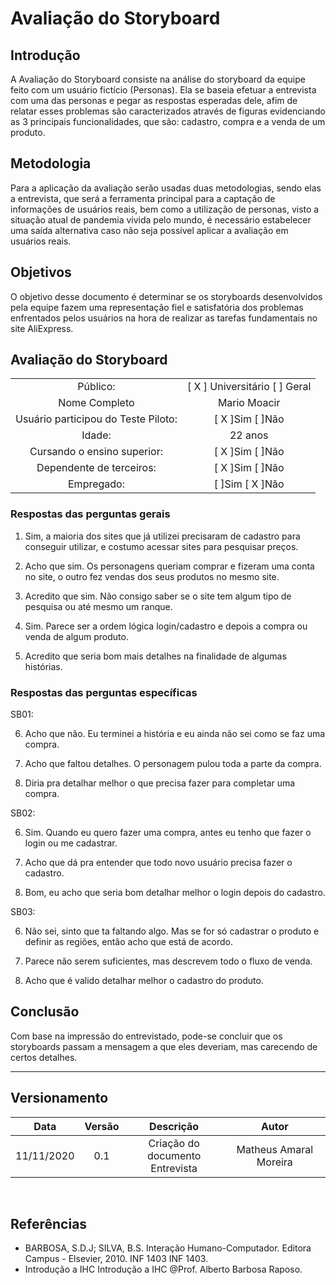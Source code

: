 # Avaliação do Storyboard

## Introdução
A Avaliação do Storyboard consiste na análise do storyboard da equipe feito com um usuário fictício (Personas). Ela se baseia efetuar a entrevista com uma das personas e pegar as respostas esperadas dele, afim de relatar esses problemas são caracterizados através de figuras evidenciando as 3 principais funcionalidades, que são: cadastro, compra e a venda de um produto. 

## Metodologia
Para a aplicação da avaliação serão usadas duas metodologias, sendo elas a entrevista, que será a ferramenta principal para a captação de informações de usuários reais, bem como a utilização de personas, visto a situação atual de pandemia vivida pelo mundo, é necessário estabelecer uma saída alternativa caso não seja possível aplicar a avaliação em usuários reais.

## Objetivos
O objetivo desse documento é determinar se os storyboards desenvolvidos pela equipe fazem uma representação fiel e satisfatória dos problemas enfrentados pelos usuários na hora de realizar as tarefas fundamentais no site AliExpress.

## Avaliação do Storyboard

| | |
|:-:|:-:|
|Público:|[ X ] Universitário  [  ] Geral|
|Nome Completo|Mario Moacir|
|Usuário participou do Teste Piloto:|[ X ]Sim [ ]Não|
|Idade:|22 anos|
|Cursando o ensino superior:|[ X ]Sim [ ]Não|
|Dependente de terceiros:|[ X ]Sim [ ]Não|
|Empregado:|[ ]Sim [ X ]Não|

### Respostas das perguntas gerais
1. Sim, a maioria dos sites que já utilizei precisaram de cadastro para conseguir utilizar, e costumo acessar sites para pesquisar preços.

2. Acho que sim. Os personagens queriam comprar e fizeram uma conta no site, o outro fez vendas dos seus produtos no mesmo site.

3. Acredito que sim. Não consigo saber se o site tem algum tipo de pesquisa ou até mesmo um ranque.

4. Sim. Parece ser a ordem lógica login/cadastro e depois a compra ou venda de algum produto.

5. Acredito que seria bom mais detalhes na finalidade de algumas histórias.

### Respostas das perguntas específicas

SB01:

6. Acho que não. Eu terminei a história e eu ainda não sei como se faz uma compra.

7. Acho que faltou detalhes. O personagem pulou toda a parte da compra.

8. Diria pra detalhar melhor o que precisa fazer para completar uma compra.

SB02:

6. Sim. Quando eu quero fazer uma compra, antes eu tenho que fazer o login ou me cadastrar.

7. Acho que dá pra entender que todo novo usuário precisa fazer o cadastro.

8. Bom, eu acho que seria bom detalhar melhor o login depois do cadastro.

SB03:

6. Não sei, sinto que ta faltando algo. Mas se for só cadastrar o produto e definir as regiões, então acho que está de acordo.

7. Parece não serem suficientes, mas descrevem todo o fluxo de venda.

8. Acho que é valido detalhar melhor o cadastro do produto.

## Conclusão

Com base na impressão do entrevistado, pode-se concluir que os storyboards passam a mensagem a que eles deveriam, mas carecendo de certos detalhes.

---

## Versionamento

|Data|Versão|Descrição|Autor|
|:-:|:-:|:-:|:-:|
|11/11/2020|0.1|Criação do documento <br>Entrevista| Matheus Amaral Moreira|

<br> 

## Referências

- BARBOSA, S.D.J; SILVA, B.S. Interação Humano-Computador. Editora Campus - Elsevier, 2010. INF 1403 INF 1403. 
- Introdução a IHC Introdução a IHC @Prof. Alberto Barbosa Raposo.
